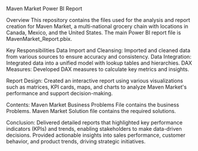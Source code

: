 Maven Market Power BI Report

Overview
This repository contains the files used for the analysis and report creation for Maven Market, a multi-national grocery chain with locations in Canada, Mexico, and the United States. The main Power BI report file is MavenMarket_Report.pbix.

Key Responsibilities
Data Import and Cleansing: Imported and cleaned data from various sources to ensure accuracy and consistency.
Data Integration: Integrated data into a unified model with lookup tables and hierarchies.
DAX Measures: Developed DAX measures to calculate key metrics and insights.

Report Design: Created an interactive report using various visualizations such as matrices, KPI cards, maps, and charts to analyze Maven Market's performance and support decision-making.

Contents:
Maven Market Business Problems File contains the business Problems.
Maven Market Solution file contains the required solutions.

Conclusion:
Delivered detailed reports that highlighted key performance indicators (KPIs) and trends, enabling stakeholders to make data-driven decisions.
Provided actionable insights into sales performance, customer behavior, and product trends, driving strategic initiatives.



